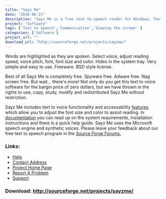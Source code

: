 ```yaml
---
title: "Sayz Me"
date: "2016-06-21"
description: "Sayz Me is a free text-to-speech reader for Windows. Text is typed in or copied from the clipboard and then read aloud."
project: "Software"
tags: ['Text to Speech','Communication','Viewing the screen' ]
categories: ['Software']
project_url: ""
download_url: "http://sourceforge.net/projects/sayzme/"
---
```

Words are highlighted as they are spoken. Select voice, adjust reading speed, voice pitch, font, font size and color. Hides in the system tray. Very simple and easy to use. Freeware. BSD style license.

Best of all Sayz Me is completely free. Spyware free. Adware free. Nag screen free. But wait... there's more! Not only do you get this text to voice software for the bargin price of zero dollars, but we have thrown in the rights to use, copy, study, modify and redistributed Sayz Me without restriction.

Sayz Me includes text to voice functionality and accessability <a href="" html="">features</a> which allow you to adjust the font size and color to assist reading. In <a href="" html="">documentation</a> you can read up on the system requirements, installation instructions and there is a quick help guide. Sayz Me uses the Microsoft speech engine and synthetic voices. Please leave your feedback about our free text to speech program in the <a href="">Source Forge Forums.</a>

### Links:
- <a href="http://sourceforge.net/projects/sayzme">Help</a>
- <a href="mailto:bikam0wz@users.sourceforge.net">Contact Address</a>
- <a href="http://sourceforge.net/projects/sayzme/">Project Home Page</a>
- <a href="http://sourceforge.net/projects/sayzme">Report A Problem</a>
- <a href="http://sourceforge.net/projects/sayzme">Support</a>

### Download: http://sourceforge.net/projects/sayzme/ 